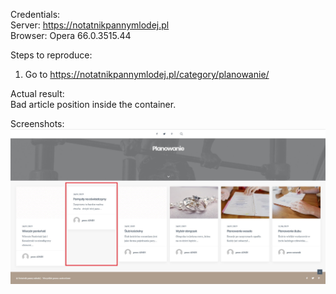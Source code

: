 Credentials:  
Server: https://notatnikpannymlodej.pl  
Browser: Opera 66.0.3515.44

Steps to reproduce:  
1. Go to https://notatnikpannymlodej.pl/category/planowanie/  

Actual result:    
Bad article position inside the container.  

Screenshots: 
<img src="img/Bad_article_position.png">
